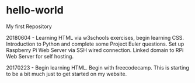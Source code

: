 # hello-world
My first Repository

20180604 - Learning HTML via w3schools exercises, begin learning CSS.  Introduction to Python and complete some Project Euler questions. Set up Raspberry Pi Web Server via SSH wired connection.  Linked domain to RPi Web Server for self hosting.

20170223 - Begin learning HTML.  Begin with freecodecamp.  This is starting to be a bit much just to get started on my website.

